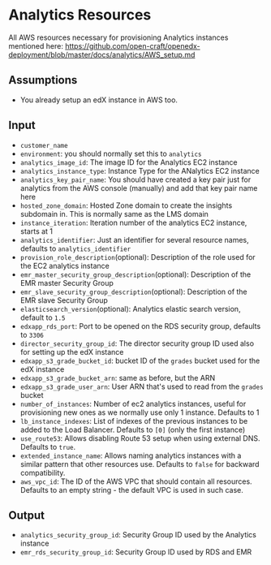 # Analytics Resources

All AWS resources necessary for provisioning Analytics instances mentioned here:
https://github.com/open-craft/openedx-deployment/blob/master/docs/analytics/AWS_setup.md

## Assumptions

- You already setup an edX instance in AWS too.

## Input

- `customer_name`
- `environment`: you should normally set this to `analytics`
- `analytics_image_id`: The image ID for the Analytics EC2 instance
- `analytics_instance_type`: Instance Type for the ANalytics EC2 instance
- `analytics_key_pair_name`: You should have created a key pair just for analytics from the 
  AWS console (manually) and add that key pair name here
- `hosted_zone_domain`: Hosted Zone domain to create the insights subdomain in. This is normally 
  same as the LMS domain
- `instance_iteration`: Iteration number of the analytics EC2 instance, starts at 1
- `analytics_identifier`: Just an identifier for several resource names, defaults to `analytics_identifier`
- `provision_role_description`(optional): Description of the role used for the EC2 analytics instance
- `emr_master_security_group_description`(optional): Description of the EMR master Security Group
- `emr_slave_security_group_description`(optional): Description of the EMR slave Security Group
- `elasticsearch_version`(optional): Analytics elastic search version, default to `1.5`
- `edxapp_rds_port`: Port to be opened on the RDS security group, defaults to `3306`
- `director_security_group_id`: The director security group ID used also for setting up the edX instance
- `edxapp_s3_grade_bucket_id`: bucket ID of the `grades` bucket used for the edX instance
- `edxapp_s3_grade_bucket_arn`: same as before, but the ARN
- `edxapp_s3_grade_user_arn`: User ARN that's used to read from the `grades` bucket
- `number_of_instances`: Number of ec2 analytics instances, useful for provisioning new ones as we
  normally use only 1 instance. Defaults to 1
- `lb_instance_indexes`: List of indexes of the previous instances to be added to the Load Balancer.
  Defaults to `[0]` (only the first instance)
- `use_route53`: Allows disabling Route 53 setup when using external DNS. Defaults to `true`.
- `extended_instance_name`: Allows naming analytics instances with a similar pattern that other resources use.
  Defaults to `false` for backward compatibility.
- `aws_vpc_id`: The ID of the AWS VPC that should contain all resources.
  Defaults to an empty string - the default VPC is used in such case.

## Output

- `analytics_security_group_id`: Security Group ID used by the Analytics instance
- `emr_rds_security_group_id`: Security Group ID used by RDS and EMR
